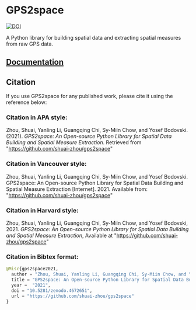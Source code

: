 # GPS2space 
[![DOI](https://zenodo.org/badge/DOI/10.5281/zenodo.4672650.svg)](https://doi.org/10.5281/zenodo.4672650)

A Python library for building spatial data and extracting spatial measures from raw GPS data.

## [Documentation](https://gps2space.readthedocs.io/en/latest/)

## Citation

If you use GPS2space for any published work, please cite it using the reference below:

### Citation in APA style:
Zhou, Shuai, Yanling Li, Guangqing Chi, Sy-Miin Chow, and Yosef Bodovski. (2021). *GPS2space: An Open-source Python Library for Spatial Data Building and Spatial Measure Extraction*. Retrieved from "https://github.com/shuai-zhou/gps2space"

### Citation in Vancouver style:
Zhou, Shuai, Yanling Li, Guangqing Chi, Sy-Miin Chow, and Yosef Bodovski. GPS2space: An Open-source Python Library for Spatial Data Building and Spatial Measure Extraction [Internet]. 2021. Available from: "https://github.com/shuai-zhou/gps2space"

### Citation in Harvard style:
Zhou, Shuai, Yanling Li, Guangqing Chi, Sy-Miin Chow, and Yosef Bodovski, 2021. *GPS2space: An Open-source Python Library for Spatial Data Building and Spatial Measure Extraction*, Available at "https://github.com/shuai-zhou/gps2space"

### Citation in Bibtex format:
```python
@Misc{gps2space2021,
  author = "Zhou, Shuai, Yanling Li, Guangqing Chi, Sy-Miin Chow, and Yosef Bodovski",
  title = "GPS2space: An Open-source Python Library for Spatial Data Building and Spatial Measure Extraction",
  year =  "2021",
  doi = "10.5281/zenodo.4672651",
  url = "https://github.com/shuai-zhou/gps2space"
}
```
